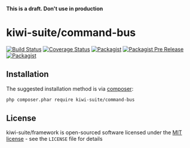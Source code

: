 **This is a draft. Don't use in production**

# kiwi-suite/command-bus

[![Build Status](https://travis-ci.org/kiwi-suite/command-bus.svg?branch=master)](https://travis-ci.org/kiwi-suite/command-bus)
[![Coverage Status](https://coveralls.io/repos/github/kiwi-suite/command-bus/badge.svg?branch=develop)](https://coveralls.io/github/kiwi-suite/command-bus?branch=develop)
[![Packagist](https://img.shields.io/packagist/v/kiwi-suite/command-bus.svg)](https://packagist.org/packages/kiwi-suite/command-bus)
[![Packagist Pre Release](https://img.shields.io/packagist/vpre/kiwi-suite/command-bus.svg)](https://packagist.org/packages/kiwi-suite/command-bus)
[![Packagist](https://img.shields.io/packagist/l/kiwi-suite/command-bus.svg)](https://packagist.org/packages/kiwi-suite/command-bus)

## Installation

The suggested installation method is via [composer](https://getcomposer.org/):

```sh
php composer.phar require kiwi-suite/command-bus
```

## License

kiwi-suite/framework is open-sourced software licensed under the [MIT license](http://opensource.org/licenses/MIT) - see the `LICENSE` file for details
